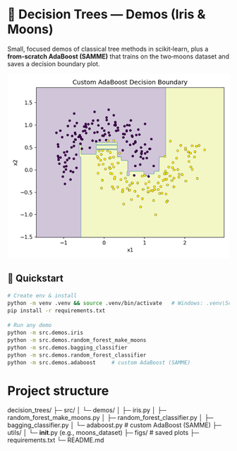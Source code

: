# 🌳 Decision Trees — Demos (Iris & Moons)

Small, focused demos of classical tree methods in scikit‑learn, plus a **from‑scratch AdaBoost (SAMME)** that trains on the two‑moons dataset and saves a decision boundary plot.

![Decision Boundary](figs/decision_boundary.png)

## 🚀 Quickstart

```bash
# Create env & install
python -m venv .venv && source .venv/bin/activate   # Windows: .venv\Scripts\activate
pip install -r requirements.txt

# Run any demo
python -m src.demos.iris
python -m src.demos.random_forest_make_moons
python -m src.demos.bagging_classifier
python -m src.demos.random_forest_classifier
python -m src.demos.adaboost     # custom AdaBoost (SAMME)
```

# Project structure
decision_trees/
├─ src/
│  └─ demos/
│     ├─ iris.py
│     ├─ random_forest_make_moons.py
│     ├─ random_forest_classifier.py
│     ├─ bagging_classifier.py
│     └─ adaboost.py    # custom AdaBoost (SAMME)
├─ utils/
│  └─ __init__.py (e.g., moons_dataset)
├─ figs/                # saved plots
├─ requirements.txt
└─ README.md
